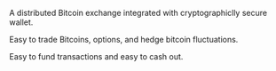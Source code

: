 A distributed Bitcoin exchange integrated with cryptographiclly secure wallet.

Easy to trade Bitcoins, options, and hedge bitcoin fluctuations.

Easy to fund transactions and easy to cash out.


